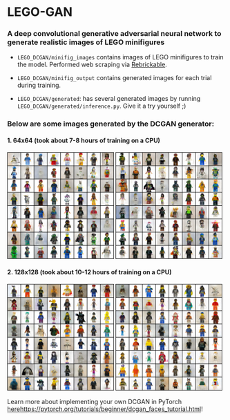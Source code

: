 # LEGO-GAN
### A deep convolutional generative adversarial neural network to generate realistic images of LEGO minifigures

- `LEGO_DCGAN/minifig_images` contains images of LEGO minifigures to train the model. Performed web scraping via [Rebrickable](https://rebrickable.com/).

- `LEGO_DCGAN/minifig_output` contains generated images for each trial during training. 

- `LEGO_DCGAN/generated`: has several generated images by running `LEGO_DCGAN/generated/inference.py`. Give it a try yourself ;)

### Below are some images generated by the DCGAN generator:
#### 1. 64x64 (took about 7-8 hours of training on a CPU)
<img src="https://github.com/Sid1279/LEGO-GAN/blob/main/LEGO_DCGAN/generated/64x64/generated_49.png" width="49%" height="auto">
<img src="https://github.com/Sid1279/LEGO-GAN/blob/main/LEGO_DCGAN/generated/64x64/generated_85.png" width="49%" height="auto">

#### 2. 128x128 (took about 10-12 hours of training on a CPU)
<img src="https://github.com/Sid1279/LEGO-GAN/blob/main/LEGO_DCGAN/generated/128x128/generated_10.png" width="49%" height="auto">
<img src="https://github.com/Sid1279/LEGO-GAN/blob/main/LEGO_DCGAN/generated/128x128/generated_9.png" width="49%" height="auto">

Learn more about implementing your own DCGAN in PyTorch [here](https://pytorch.org/tutorials/beginner/dcgan_faces_tutorial.html)https://pytorch.org/tutorials/beginner/dcgan_faces_tutorial.html!
